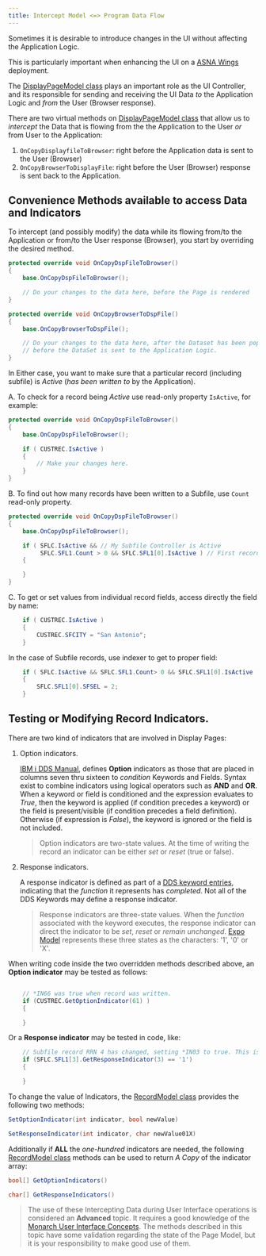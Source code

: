 ```yaml
---
title: Intercept Model <=> Program Data Flow
---
```


Sometimes it is desirable to introduce changes in the UI without affecting the Application Logic.

This is particularly important when enhancing the UI on a [ASNA Wings](https://docs.asna.com/documentation/Help170/Wings/_HTML/Welcome.htm) deployment.

The [DisplayPageModel class](/reference/asna-qsys-expo/expo-model/display-page-model.html) plays an important role as the UI Controller, and its responsible for sending and receiving the UI Data *to* the Application Logic and *from* the User (Browser response).

There are two virtual methods on [DisplayPageModel class](/reference/asna-qsys-expo/expo-model/display-page-model.html) that allow us to *intercept* the Data that is flowing from the the Application to the User *or* from User to the Application:

1. `OnCopyDisplayfileToBrowser`: right before the Application data is sent to the User (Browser) 
2. `OnCopyBrowserToDisplayFile`: right before the User (Browser) response is sent back to the Application.

## Convenience Methods available to access Data and Indicators

To intercept (and possibly modify) the data while its flowing from/to the Application or from/to the User response (Browser), you start by overriding the desired method.

```cs
protected override void OnCopyDspFileToBrowser()
{
    base.OnCopyDspFileToBrowser();

    // Do your changes to the data here, before the Page is rendered
}

protected override void OnCopyBrowserToDspFile()
{
    base.OnCopyBrowserToDspFile();

    // Do your changes to the data here, after the Dataset has been populated, right 
    // before the DataSet is sent to the Application Logic.
}
```

In Either case, you want to make sure that a particular record (including subfile) is *Active* (*has been written to* by the Application).

A. To check for a record being *Active* use read-only property `IsActive`, for example:

```cs
protected override void OnCopyDspFileToBrowser()
{
    base.OnCopyDspFileToBrowser();

    if ( CUSTREC.IsActive )
    {
        // Make your changes here.
    }
}

```

B. To find out how many records have been written to a Subfile, use `Count` read-only property.

```cs
protected override void OnCopyDspFileToBrowser()
{
    base.OnCopyDspFileToBrowser();

    if ( SFLC.IsActive && // My Subfile Controller is Active
         SFLC.SFL1.Count > 0 && SFLC.SFL1[0].IsActive ) // First record on the Subfile is Active
    {

    }
}
```


C. To get or set values from individual record fields, access directly the field by name:

```cs
    if ( CUSTREC.IsActive )
    {
        CUSTREC.SFCITY = "San Antonio";
    }
```

In the case of Subfile records, use indexer to get to proper field:

```cs
    if ( SFLC.IsActive && SFLC.SFL1.Count> 0 && SFLC.SFL1[0].IsActive ) 
    {
        SFLC.SFL1[0].SFSEL = 2;
    }
```

## Testing or Modifying Record Indicators.

There are two kind of indicators that are involved in Display Pages:
1. Option indicators.

    [IBM i DDS Manual](https://www.ibm.com/docs/en/i/7.5?topic=44-condition-display-files-positions-7-through-16), defines **Option** indicators as those that are placed in columns seven thru sixteen to *condition* Keywords and Fields. Syntax exist to combine indicators using logical operators such as **AND** and **OR**. When a keyword or field is conditioned and the expression evaluates to *True*, then the keyword is applied (if condition precedes a keyword) or the field is present/visible (if condition precedes a field definition). Otherwise (if expression is *False*), the keyword is ignored or the field is not included.

    >Option indicators are two-state values. At the time of writing the record an indicator can be either *set* or *reset* (true or false).

2. Response indicators. 

    A response indicator is defined as part of a [DDS keyword entries](https://www.ibm.com/docs/en/i/7.5?topic=ddf-dds-keyword-entries-display-files-positions-45-through-80), indicating that the *function* it represents has *completed*. Not all of the DDS Keywords may define a response indicator.

    >Response indicators are three-state values. When the *function* associated with the keyword executes, the response indicator can direct the indicator to be *set*, *reset* or *remain unchanged*. [Expo Model](/reference/asna-qsys-expo/expo-model/expo-model-intro.html) represents these three states as the characters: '1', '0' or 'X'.


When writing code inside the two overridden methods described above, an **Option indicator** may be tested as follows:

```cs

    // *IN66 was true when record was written.
    if (CUSTREC.GetOptionIndicator(61) ) 
    {

    }
```

Or a **Response indicator** may be tested in code, like:

```cs
    // Subfile record RRN 4 has changed, setting *IN03 to true. This is assuming that ChangeIndicator is defined on this record.
    if (SFLC.SFL1[3].GetResponseIndicator(3) == '1')
    {

    }
```

To change the value of Indicators, the [RecordModel class](http://localhost:4000/reference/asna-qsys-expo/expo-model/record-model.html) provides the following two methods:

```cs
SetOptionIndicator(int indicator, bool newValue)

SetResponseIndicator(int indicator, char newValue01X)
```

Additionally if **ALL** the *one-hundred* indicators are needed, the following [RecordModel class](http://localhost:4000/reference/asna-qsys-expo/expo-model/record-model.html) methods can be used to return *A Copy* of the indicator array:

```cs
bool[] GetOptionIndicators()

char[] GetResponseIndicators()
```

>The use of these Intercepting Data during User Interface operations is considered an **Advanced** topic. It requires a good knowledge of the [Monarch User Interface  Concepts](https://asnaqsys.github.io/concepts/user-interface/ui-overview.html). The methods described in this topic have some validation regarding the state of the Page Model, but it is your responsibility to make good use of them.